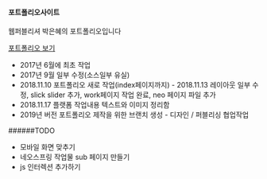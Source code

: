 #### 포트폴리오사이트

웹퍼블리셔 박은혜의 포트폴리오입니다

[포트폴리오 보기](https://kurepark.github.io/)

- 2017년 6월에 최초 작업
- 2017년 9월 일부 수정(소스일부 유실)
- 2018.11.10 포트폴리오 새로 작업(index페이지까지)    - 2018.11.13 레이아웃 일부 수정, slick slider 추가, work페이지 작업 완료, neo 페이지 파일 추가  
- 2018.11.17 플랫폼 작업내용 텍스트와 이미지 정리함
- 2019년 버전 포트폴리오 제작을 위한 브랜치 생성 - 디자인 / 퍼블리싱 협업작업



######TODO
- 모바일 화면 맞추기
- 네오스프링 작업물 sub 페이지 만들기
- js 인터렉션 추가하기